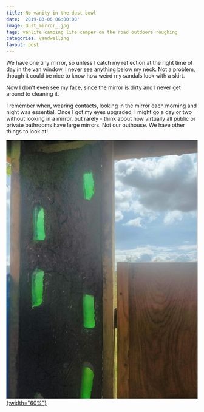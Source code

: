 ```yaml
---
title: No vanity in the dust bowl
date: '2019-03-06 06:00:00'
image: dust_mirror_.jpg
tags: vanlife camping life camper on the road outdoors roughing
categories: vandwelling
layout: post
---
```


We have one tiny mirror, so unless I catch my reflection at the right time of day in the van window, I never see anything below my neck. Not a problem, though it could be nice to know how weird my sandals look with a skirt.

Now I don't even see my face, since the mirror is dirty and I never get around to cleaning it.

I remember when, wearing contacts, looking in the mirror each morning and night was essential. Once I got my eyes upgraded, I might go a day or two without looking in a mirror, but rarely - think about how virtually all public or private bathrooms have large mirrors. Not our outhouse. We have other things to look at!

[![](/images/outhouse_adobe_.jpg){:width="60%"}](/images/outhouse_adobe.jpg)